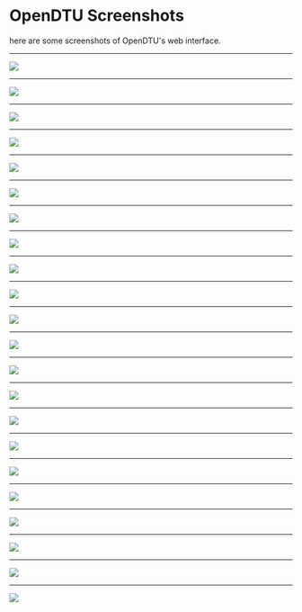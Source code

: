 # OpenDTU Screenshots

here are some screenshots of OpenDTU's web interface.

***

![](01_LiveView.png)

***

![](15_LimitSettings.png)

***

![](16_PowerSettings.png)

***

![](17_InverterInfo.png)

***

![](02_NetworkAdmin.png)

***

![](03_NtpAdmin.png)

***

![](04_MqttAdmin.png)

***

![](05_InverterAdmin.png)

***

![](13_InverterSettings.png)

***

![](22_Security.png)

***

![](06_DtuAdmin.png)

***

![](20_DeviceManager_Pin.png)

***

![](21_DeviceManager_Display.png)

***

![](14_ConfigManagement.png)

***

![](07_FirmwareUpgrade.png)

***

![](19_Reboot.png)

***

![](11_SystemInfo.png)

***

![](08_NetworkInfo.png)

***

![](09_NtpInfo.png)

***

![](10_MqttInfo.png)

***

![](18_Console.png)

***

![](12_Eventlog.png)
